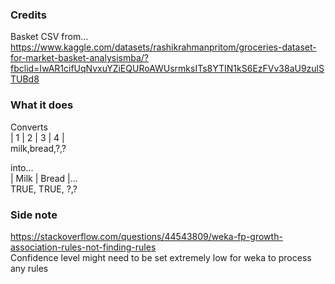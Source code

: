 ### Credits

Basket CSV from...\
https://www.kaggle.com/datasets/rashikrahmanpritom/groceries-dataset-for-market-basket-analysismba/?fbclid=IwAR1cifUqNvxuYZiEQURoAWUsrmksITs8YTIN1kS6EzFVv38aU9zulSTUBd8

### What it does

Converts\
| 1 | 2 | 3 | 4 |\
milk,bread,?,?

into...\
| Milk | Bread |...\
TRUE, TRUE, ?,?

### Side note

https://stackoverflow.com/questions/44543809/weka-fp-growth-association-rules-not-finding-rules \
Confidence level might need to be set extremely low for weka to process any rules
